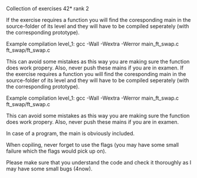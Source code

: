 Collection of exercises 42* rank 2

If the exercise requires a function you will find the coresponding main in the source-folder of its level and they will have to be compiled seperately (with the corresponding prototype).

Example compilation level_1: gcc -Wall -Wextra -Werror main_ft_swap.c ft_swap/ft_swap.c

This can avoid some mistakes as this way you are making sure the function does work propery. Also, never push these mains if you are in examen.
If the exercise requires a function you will find the coresponding main in the source-folder of its level and they will have to be compiled seperately (with the corresponding prototype).

Example compilation level_1:
gcc -Wall -Wextra -Werror main_ft_swap.c ft_swap/ft_swap.c  

This can avoid some mistakes as this way you are making sure the function does work propery.
Also, never push these mains if you are in examen.

In case of a program, the main is obviously included.

When copiling, never forget to use the flags (you may have some small failure which the flags would pick up on).

Please make sure that you understand the code and check it thoroughly as I may have some small bugs (4now).
